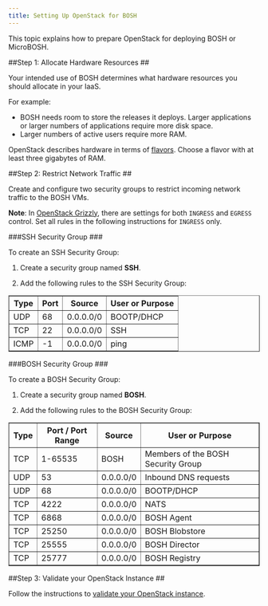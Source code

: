 ```yaml
---
title: Setting Up OpenStack for BOSH
---
```


This topic explains how to prepare OpenStack for deploying BOSH or MicroBOSH.

##<a id="hardware"></a>Step 1: Allocate Hardware Resources ##

Your intended use of BOSH determines what hardware resources you should allocate
in your IaaS.

For example:

* BOSH needs room to store the releases it deploys.
Larger applications or larger numbers of applications require more disk space.
* Larger numbers of active users require more RAM.

OpenStack describes hardware in terms of
[flavors](http://docs.openstack.org/trunk/openstack-ops/content/flavors.html).
Choose a flavor with at least three gigabytes of RAM.

##<a id="traffic"></a>Step 2: Restrict Network Traffic ##

Create and configure two security groups to restrict incoming network traffic to
the BOSH VMs.

<p class="note"><strong>Note</strong>: In <a href="https://www.openstack.org/software/grizzly/">OpenStack Grizzly</a>, there are settings for both <code>INGRESS</code> and <code>EGRESS</code> control.
Set all rules in the following instructions for <code>INGRESS</code> only.

###<a id="ssh"></a>SSH Security Group ###

To create an SSH Security Group:

1. Create a security group named **SSH**.

1. Add the following rules to the SSH Security Group:

<table border="1" class="nice" >
  <tr><th>Type</th><th>Port</th><th>Source</th><th>User or Purpose</th></tr>
  <tr><td>UDP</td><td>68</td><td>0.0.0.0/0</td><td>BOOTP/DHCP</td></tr>
  <tr><td>TCP</td><td>22</td><td>0.0.0.0/0</td><td>SSH</td></tr>
  <tr><td>ICMP</td><td>-1</td><td>0.0.0.0/0</td><td>ping</td></tr>
</table>

###<a id="bosh"></a>BOSH Security Group ###

To create a BOSH Security Group:

1. Create a security group named **BOSH**.

1. Add the following rules to the BOSH Security Group:

<table border="1" class="nice" >
  <tr><th>Type</th><th>Port / Port Range</th><th>Source</th><th>User or Purpose</th></tr>
  <tr><td>TCP</td><td>1-65535</td><td>BOSH</td><td>Members of the BOSH Security Group</td></tr>
  <tr><td>UDP</td><td>53</td><td>0.0.0.0/0</td><td>Inbound DNS requests</td></tr>
  <tr><td>UDP</td><td>68</td><td>0.0.0.0/0</td><td>BOOTP/DHCP</td></tr>
  <tr><td>TCP</td><td>4222</td><td>0.0.0.0/0</td><td>NATS</td></tr>
  <tr><td>TCP</td><td>6868</td><td>0.0.0.0/0</td><td>BOSH Agent</td></tr>
  <tr><td>TCP</td><td>25250</td><td>0.0.0.0/0</td><td>BOSH Blobstore</td></tr>
  <tr><td>TCP</td><td>25555</td><td>0.0.0.0/0</td><td>BOSH Director</td></tr>
  <tr><td>TCP</td><td>25777</td><td>0.0.0.0/0</td><td>BOSH Registry</td></tr>
</table>

##<a id="validate"></a>Step 3: Validate your OpenStack Instance ##

Follow the instructions to [validate your OpenStack instance](../deploying/openstack/validate_openstack.html).